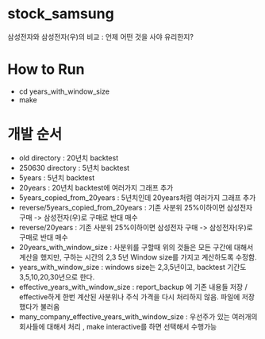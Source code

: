 # stock_samsung
삼성전자와 삼성전자(우)의 비교 : 언제 어떤 것을 사야 유리한지?

# How to Run
- cd years_with_window_size
- make

# 개발 순서
- old directory : 20년치 backtest
- 250630 directory : 5년치 backtest
- 5years : 5년치 backtest 
- 20years : 20년치 backtest에 여러가지 그래프 추가
- 5years_copied_from_20years : 5년치인데 20years처럼 여러가지 그래프 추가
- reverse/5years_copied_from_20years : 기존 사분위 25%이하이면 삼성전자 구매 -> 삼성전자(우)로 구매로 반대 매수
- reverse/20years : 기존 사분위 25%이하이면 삼성전자 구매 -> 삼성전자(우)로 구매로 반대 매수
- 20years_with_window_size : 사분위를 구할때 위의 것들은 모든 구간에 대해서 계산을 했지만, 구하는 시간의 2,3 5년 Window size를 가지고 계산하도록 수정함.
- years_with_window_size : windows size는 2,3,5년이고,  backtest 기간도 3,5,10,20,30년으로 한다.
- effective_years_with_window_size : report_backup 에 기존 내용들 저장 / effective하게 한번 계산된 사분위나 주식 가격을 다시 처리하지 않음. 파일에 저장했다가 불러옴
- many_company_effective_years_with_window_size : 우선주가 있는 여러개의 회사들에 대해서 처리 , make interactive를 하면 선택해서 수행가능